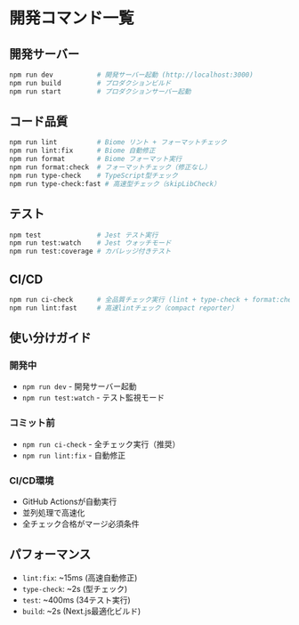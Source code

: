 # 開発コマンド一覧

## 開発サーバー

```bash
npm run dev           # 開発サーバー起動 (http://localhost:3000)
npm run build         # プロダクションビルド
npm run start         # プロダクションサーバー起動
```

## コード品質

```bash
npm run lint          # Biome リント + フォーマットチェック
npm run lint:fix      # Biome 自動修正
npm run format        # Biome フォーマット実行
npm run format:check  # フォーマットチェック（修正なし）
npm run type-check    # TypeScript型チェック
npm run type-check:fast # 高速型チェック（skipLibCheck）
```

## テスト

```bash
npm test              # Jest テスト実行
npm run test:watch    # Jest ウォッチモード
npm run test:coverage # カバレッジ付きテスト
```

## CI/CD

```bash
npm run ci-check      # 全品質チェック実行 (lint + type-check + format:check + test + build)
npm run lint:fast     # 高速lintチェック（compact reporter）
```

## 使い分けガイド

### 開発中

- `npm run dev` - 開発サーバー起動
- `npm run test:watch` - テスト監視モード

### コミット前

- `npm run ci-check` - 全チェック実行（推奨）
- `npm run lint:fix` - 自動修正

### CI/CD環境

- GitHub Actionsが自動実行
- 並列処理で高速化
- 全チェック合格がマージ必須条件

## パフォーマンス

- `lint:fix`: ~15ms (高速自動修正)
- `type-check`: ~2s (型チェック)
- `test`: ~400ms (34テスト実行)
- `build`: ~2s (Next.js最適化ビルド)
